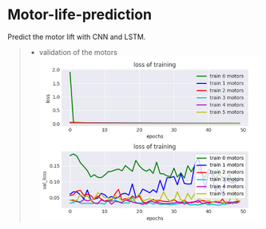 # Motor-life-prediction
Predict the motor lift with CNN and LSTM.
>* validation of the motors
 ![cmd-markdown-logo](test_motor3.png)
